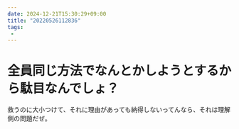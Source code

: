 ```yaml
---
date: 2024-12-21T15:30:29+09:00
title: "20220526112836"
tags:
 -
---
```


# 全員同じ方法でなんとかしようとするから駄目なんでしょ？
救うのに大小つけて、それに理由があっても納得しないってんなら、それは理解側の問題だぜ。